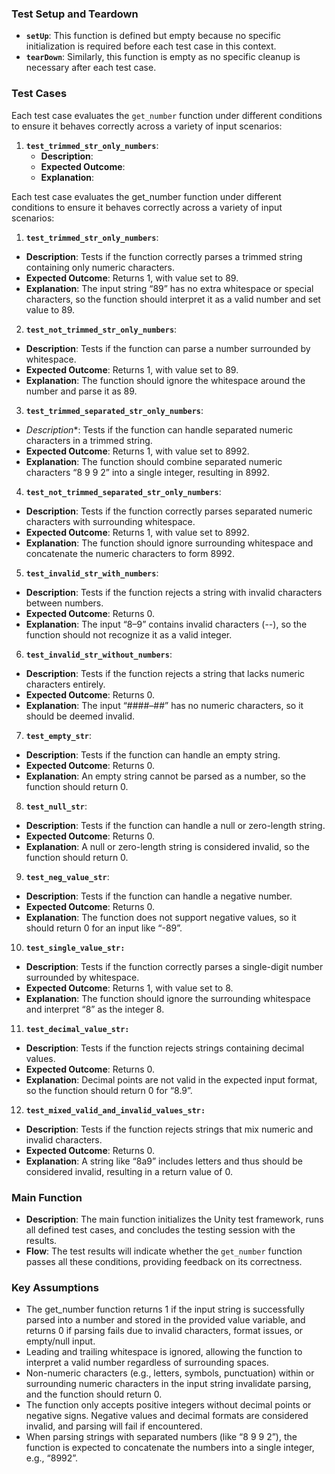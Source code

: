 ### **Test Setup and Teardown**

- **`setUp`**: This function is defined but empty because no specific initialization is required before each test case
  in this context.
- **`tearDown`**: Similarly, this function is empty as no specific cleanup is necessary after each test case.

### **Test Cases**

Each test case evaluates the `get_number` function under different conditions to ensure it behaves correctly across a
variety of input scenarios:

1. **`test_trimmed_str_only_numbers`**:
    - **Description**: 
    - **Expected Outcome**: 
    - **Explanation**: 



Each test case evaluates the get_number function under different conditions to ensure it behaves correctly across a variety of input scenarios:
1.	**`test_trimmed_str_only_numbers`**:
 -  **Description**: Tests if the function correctly parses a trimmed string containing only numeric characters.
 - **Expected Outcome**: Returns 1, with value set to 89.
 - **Explanation**: The input string “89” has no extra whitespace or special characters, so the function should interpret it as a valid number and set value to 89.

2.	**`test_not_trimmed_str_only_numbers`**:
 - **Description**: Tests if the function can parse a number surrounded by whitespace.
 - **Expected Outcome**: Returns 1, with value set to 89.
 - **Explanation**: The function should ignore the whitespace around the number and parse it as 89.

3.	**`test_trimmed_separated_str_only_numbers`**:
- *Description**: Tests if the function can handle separated numeric characters in a trimmed string.
- **Expected Outcome**: Returns 1, with value set to 8992.
- **Explanation**: The function should combine separated numeric characters “8 9 9 2” into a single integer, resulting in 8992.

4.	**`test_not_trimmed_separated_str_only_numbers`**:
-	**Description**: Tests if the function correctly parses separated numeric characters with surrounding whitespace.
-	**Expected Outcome**: Returns 1, with value set to 8992.
-	**Explanation**: The function should ignore surrounding whitespace and concatenate the numeric characters to form 8992.

5.	**`test_invalid_str_with_numbers`**:
-   **Description**: Tests if the function rejects a string with invalid characters between numbers.
-	**Expected Outcome**: Returns 0.
-	**Explanation**: The input “8–9” contains invalid characters (--), so the function should not recognize it as a valid integer.

6.	**`test_invalid_str_without_numbers`**:
-	**Description**: Tests if the function rejects a string that lacks numeric characters entirely.
-	**Expected Outcome**: Returns 0.
-	**Explanation**: The input “####–##” has no numeric characters, so it should be deemed invalid.

7.	**`test_empty_str`**:
- **Description**: Tests if the function can handle an empty string.
- **Expected Outcome**: Returns 0.
- **Explanation**: An empty string cannot be parsed as a number, so the function should return 0.

8.	**`test_null_str`**:
-	**Description**: Tests if the function can handle a null or zero-length string.
-	**Expected Outcome**: Returns 0.
-   **Explanation**: A null or zero-length string is considered invalid, so the function should return 0.

9.	**`test_neg_value_str`**:
-	**Description**: Tests if the function can handle a negative number.
-	**Expected Outcome**: Returns 0.
-	**Explanation**: The function does not support negative values, so it should return 0 for an input like “-89”.

10.	**`test_single_value_str:`**
-	**Description**: Tests if the function correctly parses a single-digit number surrounded by whitespace.
-	**Expected Outcome**: Returns 1, with value set to 8.
-	**Explanation**: The function should ignore the surrounding whitespace and interpret “8” as the integer 8.

11.	**`test_decimal_value_str:`**
-	**Description**: Tests if the function rejects strings containing decimal values.
-	**Expected Outcome**: Returns 0.
-	**Explanation**: Decimal points are not valid in the expected input format, so the function should return 0 for “8.9”.

12.	**`test_mixed_valid_and_invalid_values_str:`**
-	**Description**: Tests if the function rejects strings that mix numeric and invalid characters.
-	**Expected Outcome**: Returns 0.
-	**Explanation**: A string like “8a9” includes letters and thus should be considered invalid, resulting in a return value of 0.


### **Main Function**

- **Description**: The main function initializes the Unity test framework, runs all defined test cases, and concludes
  the testing session with the results.
- **Flow**: The test results will indicate whether the `get_number` function passes all these conditions, providing
  feedback on its correctness.

### **Key Assumptions**

- The get_number function returns 1 if the input string is successfully parsed into a number and stored in the provided value variable, and returns 0 if parsing fails due to invalid characters, format issues, or empty/null input.
- Leading and trailing whitespace is ignored, allowing the function to interpret a valid number regardless of surrounding spaces.
- Non-numeric characters (e.g., letters, symbols, punctuation) within or surrounding numeric characters in the input string invalidate parsing, and the function should return 0.
- The function only accepts positive integers without decimal points or negative signs. Negative values and decimal formats are considered invalid, and parsing will fail if encountered.
- When parsing strings with separated numbers (like “8 9 9 2”), the function is expected to concatenate the numbers into a single integer, e.g., “8992”.